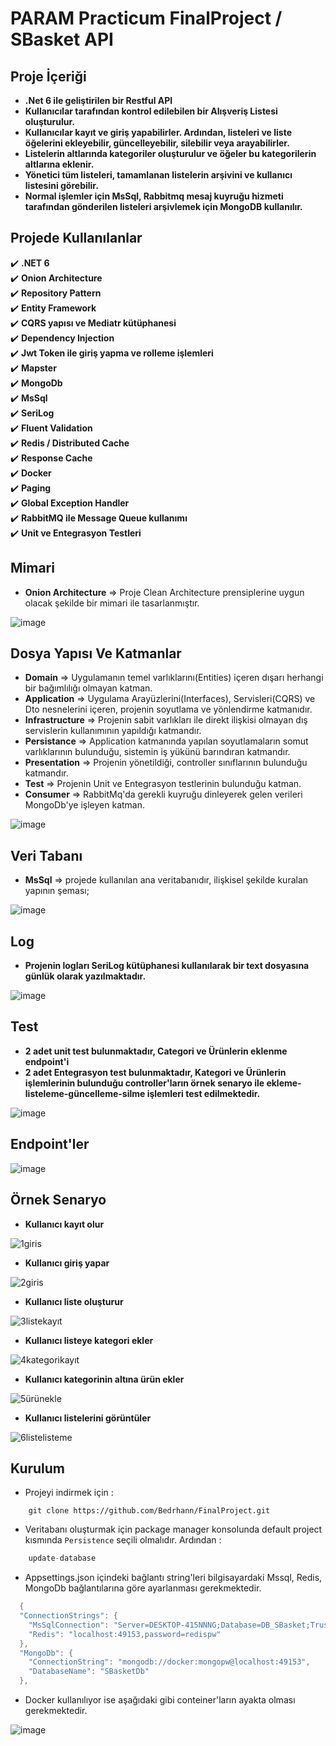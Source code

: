# PARAM Practicum FinalProject / SBasket API

## Proje İçeriği
* **.Net 6 ile geliştirilen bir Restful API** 
* **Kullanıcılar tarafından kontrol edilebilen bir Alışveriş Listesi oluşturulur.**
* **Kullanıcılar kayıt ve giriş yapabilirler. Ardından, listeleri ve liste öğelerini ekleyebilir, güncelleyebilir, silebilir veya arayabilirler.**
* **Listelerin altlarında kategoriler oluşturulur ve öğeler bu kategorilerin altlarına eklenir.**
* **Yönetici tüm listeleri, tamamlanan listelerin arşivini ve kullanıcı listesini görebilir.**
* **Normal işlemler için MsSql, Rabbitmq mesaj kuyruğu hizmeti tarafından gönderilen listeleri arşivlemek için MongoDB kullanılır.**

## Projede Kullanılanlar
:heavy_check_mark: **.NET 6**<br>
:heavy_check_mark: **Onion Architecture**<br>
:heavy_check_mark: **Repository Pattern**<br>
:heavy_check_mark: **Entity Framework**<br>
:heavy_check_mark: **CQRS yapısı ve Mediatr kütüphanesi**<br>
:heavy_check_mark: **Dependency Injection**<br>
:heavy_check_mark: **Jwt Token ile giriş yapma ve rolleme işlemleri**<br>
:heavy_check_mark: **Mapster**<br>
:heavy_check_mark: **MongoDb**<br>
:heavy_check_mark: **MsSql**<br>
:heavy_check_mark: **SeriLog**<br>
:heavy_check_mark: **Fluent Validation**<br>
:heavy_check_mark: **Redis / Distributed Cache**<br>
:heavy_check_mark: **Response Cache**<br>
:heavy_check_mark: **Docker**<br>
:heavy_check_mark: **Paging**<br>
:heavy_check_mark: **Global Exception Handler**<br>
:heavy_check_mark: **RabbitMQ ile Message Queue kullanımı**<br>
:heavy_check_mark: **Unit ve Entegrasyon Testleri**<br>

## Mimari
* **Onion Architecture** => Proje Clean Architecture prensiplerine uygun olacak şekilde bir mimari ile tasarlanmıştır.

![image](https://user-images.githubusercontent.com/99317183/223220886-023176c1-4c13-4a49-944f-fb5d015bf826.png)


## Dosya Yapısı Ve Katmanlar

* **Domain** => Uygulamanın temel varlıklarını(Entities) içeren dışarı herhangi bir bağımlılığı olmayan katman.
* **Application** => Uygulama Arayüzlerini(Interfaces), Servisleri(CQRS) ve Dto nesnelerini içeren, projenin soyutlama ve yönlendirme katmanıdır.
* **Infrastructure** => Projenin sabit varlıkları ile direkt ilişkisi olmayan dış servislerin kullanımının yapıldığı katmandır.
* **Persistance** => Application katmanında yapılan soyutlamaların somut varlıklarının bulunduğu, sistemin iş yükünü barındıran katmandır.
* **Presentation** => Projenin yönetildiği, controller sınıflarının bulunduğu katmandır.
* **Test** => Projenin Unit ve Entegrasyon testlerinin bulunduğu katman.
* **Consumer** => RabbitMq'da gerekli kuyruğu dinleyerek gelen verileri MongoDb'ye işleyen katman.

![image](https://user-images.githubusercontent.com/99317183/223219920-81ebe89b-aeb2-461f-83e2-8038edf3d83e.png)

## Veri Tabanı

* **MsSql** => projede kullanılan ana veritabanıdır, ilişkisel şekilde kuralan yapının şeması;

![image](https://user-images.githubusercontent.com/99317183/223213316-f90d16c6-cef1-4f3d-8a9f-302aff525fee.png)


## Log
* **Projenin logları SeriLog kütüphanesi kullanılarak bir text dosyasına günlük olarak yazılmaktadır.**

![image](https://user-images.githubusercontent.com/99317183/223226141-087f6760-4304-4286-b26c-05482f1df75c.png)


## Test
* **2 adet unit test bulunmaktadır, Categori ve Ürünlerin eklenme endpoint'i**
* **2 adet Entegrasyon test bulunmaktadır, Kategori ve Ürünlerin işlemlerinin bulunduğu controller'ların örnek senaryo ile ekleme-listeleme-güncelleme-silme işlemleri test edilmektedir.**

![image](https://user-images.githubusercontent.com/99317183/223227611-5a4b2375-08b9-4b15-bc89-315ec533a726.png)


## Endpoint'ler

![image](https://user-images.githubusercontent.com/99317183/223228454-cd616d3f-bbb8-481a-a082-2ea3744a31fa.png)


## Örnek Senaryo 

* **Kullanıcı kayıt olur**

![1giris](https://user-images.githubusercontent.com/99317183/223238259-09799156-ceb9-4779-bfbf-af0f69ee1ff1.png)


* **Kullanıcı giriş yapar**

![2giris](https://user-images.githubusercontent.com/99317183/223238473-ea7ad9fd-5bd4-44a8-a179-20ea7b015817.png)


* **Kullanıcı liste oluşturur**

![3listekayıt](https://user-images.githubusercontent.com/99317183/223238919-ef213a0c-be7a-4985-873f-5f3d081ea66b.png)


* **Kullanıcı listeye kategori ekler**

![4kategorikayıt](https://user-images.githubusercontent.com/99317183/223239148-e7685c18-b4ed-43ab-ba26-fc5e6379a8d2.png)


* **Kullanıcı kategorinin altına ürün ekler**

![5ürünekle](https://user-images.githubusercontent.com/99317183/223239367-fa1a87d7-fe4e-4f7e-af45-a3f5a0499888.png)


* **Kullanıcı listelerini görüntüler**

![6listelisteme](https://user-images.githubusercontent.com/99317183/223239569-425d5eb5-e651-4ce9-a44a-c789bf798c71.png)


## Kurulum

- Projeyi indirmek için :
```
    git clone https://github.com/Bedrhann/FinalProject.git
```

- Veritabanı oluşturmak için package manager konsolunda default project kısmında `Persistence` seçili olmalıdır. Ardından :
```c
    update-database
```

- Appsettings.json içindeki bağlantı string'leri bilgisayardaki Mssql, Redis, MongoDb bağlantılarına göre ayarlanması gerekmektedir.
```c
  {
  "ConnectionStrings": {
    "MsSqlConnection": "Server=DESKTOP-415NNNG;Database=DB_SBasket;Trusted_Connection=True;",
    "Redis": "localhost:49153,password=redispw"
  },
  "MongoDb": {
    "ConnectionString": "mongodb://docker:mongopw@localhost:49153",
    "DatabaseName": "SBasketDb"
  },
```
- Docker kullanılıyor ise aşağıdaki gibi conteiner'ların ayakta olması gerekmektedir.

![image](https://user-images.githubusercontent.com/99317183/223229644-a8bf3a51-f767-4d71-bb0d-b32b2b5c1cd9.png)


